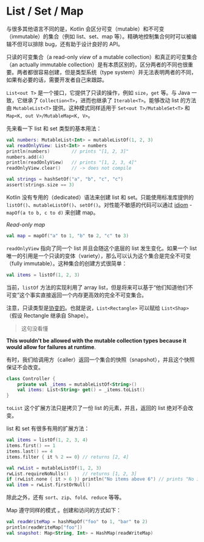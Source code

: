 List / Set / Map
===

与很多其他语言不同的是，Kotlin 会区分可变（mutable）和不可变（immutable）的集合（例如 list、set、map 等）。精确地控制集合何时可以被编辑不但可以排除 bug，还有助于设计良好的 API。

只读的可变集合（a read-only _view_ of a mutable collection）和真正的可变集合（an actually immutable collection）是有本质区别的，区分两者的不同也很重要。两者都很容易创建，但是类型系统（type system）并无法表明两者的不同，如果有必要的话，需要开发者自己来跟踪。

`List<out T>` 是一个接口，它提供了只读的操作，例如 `size`，`get` 等。与 Java 一致，它继承了 `Collection<T>`，进而也继承了 `Iterable<T>`。能够改动 list 的方法由 `MutableList<T>` 提供。这种模式同样适用于 `Set<out T>/MutableSet<T>` 和 `Map<K, out V>/MutableMap<K, V>`。

先来看一下 list 和 set 类型的基本用法：

```kotlin
val numbers: MutableList<Int> = mutableListOf(1, 2, 3)
val readOnlyView: List<Int> = numbers
println(numbers)        // prints "[1, 2, 3]"
numbers.add(4)
println(readOnlyView)   // prints "[1, 2, 3, 4]"
readOnlyView.clear()    // -> does not compile

val strings = hashSetOf("a", "b", "c", "c")
assert(strings.size == 3)
```

Kotlin 没有专用的（dedicated）语法来创建 list 和 set。只能使用标准库提供的 `listOf()`、`mutableListOf()`、`setOf()`。对性能不敏感的代码可以通过 [idiom](getting-started/idioms.md) - `mapOf(a to b, c to d)` 来创建 map。

*Read-only map*
```kotlin
val map = mapOf("a" to 1, "b" to 2, "c" to 3)
```

`readOnlyView` 指向了同一个 list 并且会随这个底层的 list 发生变化。如果一个 list 唯一的引用是一个只读的变体（variety），那么可以认为这个集合是完全不可变（fully immutable）。这种集合的创建方式很简单：

```kotlin
val items = listOf(1, 2, 3)
```

当前，`listOf` 方法的实现利用了 array list，但是将来可以基于“他们知道他们不可变”这个事实直接返回一个内存更高效的完全不可变集合。

注意，只读类型是[协变的](classes-and-objects/generics.md#Variance)。也就是说，`List<Rectangle>` 可以赋给 `List<Shap>`（假设 Rectangle 继承自 Shape）。

> 这句没看懂

**This wouldn't be allowed with the mutable collection types because it would allow for failures at runtime**.

有时，我们给调用方（caller）返回一个集合的快照（snapshot），并且这个快照保证不会改变。

```kotlin
class Controller {
    private val _items = mutableListOf<String>()
    val items: List<String> get() = _items.toList()
}
```

`toList` 这个扩展方法只是拷贝了一份 list 的元素，并且，返回的 list 绝对不会改变。

list 和 set 有很多有用的扩展方法：

```kotlin
val items = listOf(1, 2, 3, 4)
items.first() == 1
items.last() == 4
items.filter { it % 2 == 0} // returns [2, 4]

val rwList = mutableListOf(1, 2, 3)
rwList.requireNoNulls()     // returns [1, 2, 3]
if (rwList.none { it > 6 }) println("No items above 6") // prints "No items above 6"
val item = rwList.firstOrNull()
```

除此之外，还有 `sort`、`zip`、`fold`、`reduce` 等等。

Map 遵守同样的模式 。创建和访问的方式如下：

```kotlin
val readWriteMap = hashMapOf("foo" to 1, "bar" to 2)
println(readWriteMap["foo"])
val snapshot: Map<String, Int> = HashMap(readWriteMap)
```
